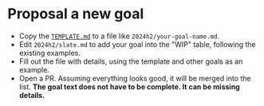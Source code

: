 # Proposal a new goal

* Copy the [`TEMPLATE.md`](../TEMPLATE.md) to a file like `2024h2/your-goal-name.md`.
* Edit `2024h2/slate.md` to add your goal into the "WIP" table, following the existing examples.
* Fill out the file with details, using the template and other goals as an example.
* Open a PR. Assuming everything looks good, it will be merged into the list. **The goal text does not have to be complete. It can be missing details.**
